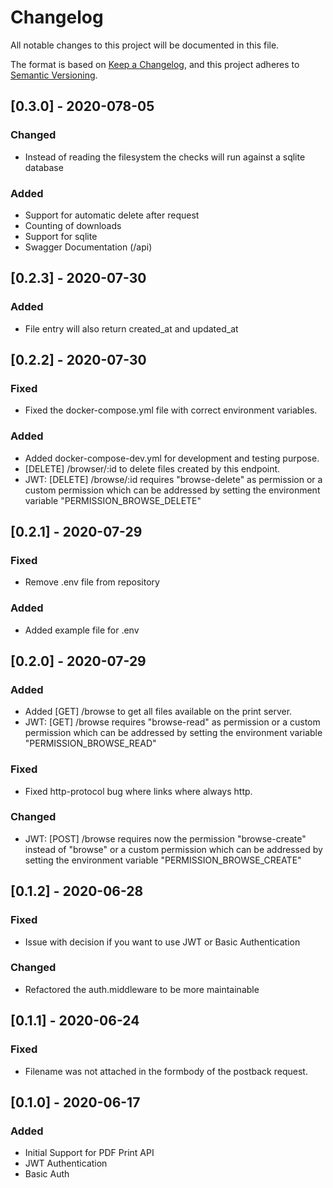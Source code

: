 # Changelog
All notable changes to this project will be documented in this file.

The format is based on [Keep a Changelog](https://keepachangelog.com/en/1.0.0/),
and this project adheres to [Semantic Versioning](https://semver.org/spec/v2.0.0.html).

## [0.3.0] - 2020-078-05
### Changed
- Instead of reading the filesystem the checks will run against a sqlite database

### Added
- Support for automatic delete after request
- Counting of downloads
- Support for sqlite
- Swagger Documentation (/api)

## [0.2.3] - 2020-07-30
### Added
- File entry will also return created_at and updated_at 

## [0.2.2] - 2020-07-30
### Fixed
- Fixed the docker-compose.yml file with correct environment variables.

### Added
- Added docker-compose-dev.yml for development and testing purpose.
- [DELETE] /browser/:id to delete files created by this endpoint.
- JWT: [DELETE] /browse/:id requires "browse-delete" as permission or a custom permission which can be addressed by setting the environment variable "PERMISSION_BROWSE_DELETE"

## [0.2.1] - 2020-07-29
### Fixed
- Remove .env file from repository

### Added
- Added example file for .env

## [0.2.0] - 2020-07-29
### Added
- Added [GET] /browse to get all files available on the print server.
- JWT: [GET] /browse requires "browse-read" as permission or a custom permission which can be addressed by setting the environment variable "PERMISSION_BROWSE_READ"

### Fixed
- Fixed http-protocol bug where links where always http.

### Changed
- JWT: [POST] /browse requires now the permission "browse-create" instead of "browse" or a custom permission which can be addressed by setting the environment variable "PERMISSION_BROWSE_CREATE"


## [0.1.2] - 2020-06-28
### Fixed
- Issue with decision if you want to use JWT or Basic Authentication
### Changed
- Refactored the auth.middleware to be more maintainable

## [0.1.1] - 2020-06-24
### Fixed
- Filename was not attached in the formbody  of the postback request.

## [0.1.0] - 2020-06-17
### Added
- Initial Support for PDF Print API 
- JWT Authentication
- Basic Auth
